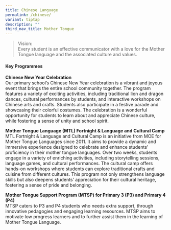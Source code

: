 ```yaml
---
title: Chinese Language
permalink: /chinese/
variant: tiptap
description: ""
third_nav_title: Mother Tongue
---
```

<blockquote>
<p>Vision:
<br>Every student is an effective communicator with a love for the Mother
Tongue language and the associated culture and values.</p>
</blockquote>
<h4>Key Programmes</h4>
<p></p>
<p><strong>Chinese New Year Celebration</strong>
<br>Our primary school’s Chinese New Year celebration is a vibrant and joyous
event that brings the entire school community together. The program features
a variety of exciting activities, including traditional lion and dragon
dances, cultural performances by students, and interactive workshops on
Chinese arts and crafts. Students also participate in a festive parade
and showcasing their colorful costumes. The celebration is a wonderful
opportunity for students to learn about and appreciate Chinese culture,
while fostering a sense of unity and school spirit.</p>
<p><strong>Mother Tongue Language (MTL) Fortnight &amp; Language and Cultural Camp</strong>
<br>MTL Fortnight &amp; Language and Cultural Camp is an initiative from MOE
for Mother Tongue Languages since 2011. It aims to provide a dynamic and
immersive experience designed to celebrate and enhance students’ proficiency
in their mother tongue languages. Over two weeks, students engage in a
variety of enriching activities, including storytelling sessions, language
games, and cultural performances. The cultural camp offers hands-on workshops
where students can explore traditional crafts and cuisine from different
cultures. This program not only strengthens language skills but also deepens
students’ appreciation for their cultural heritage, fostering a sense of
pride and belonging.</p>
<p><strong>Mother Tongue Support Program (MTSP) for Primary 3 (P3) and Primary 4 (P4)</strong>
<br>MTSP caters to P3 and P4 students who needs extra support, through innovative
pedagogies and engaging learning resources. MTSP aims to motivate low progress
learners and to further assist them in the learning of Mother Tongue Language.</p>
<p></p>